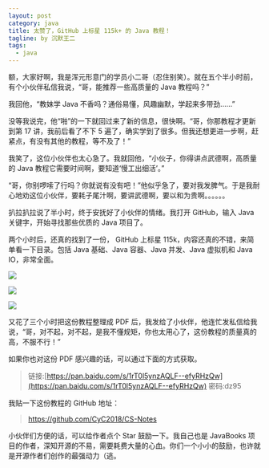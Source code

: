 ```yaml
---
layout: post
category: java
title: 太赞了，GitHub 上标星 115k+ 的 Java 教程！
tagline: by 沉默王二
tags: 
  - java
---
```



额，大家好啊，我是浑元形意门的学员小二哥（忍住别笑）。就在五个半小时前，有个小伙伴私信我说，“哥，能推荐一些高质量的 Java 教程吗？”


<!--more-->


我回他，“教妹学 Java 不香吗？通俗易懂，风趣幽默，学起来多带劲......”

没等我说完，他“啪”的一下就回过来了新的信息，很快啊。“哥，你那教程才更新到第 17 讲，我前后看了不下 5 遍了，确实学到了很多。但我还想更进一步啊，赶紧点，有没有其他的教程，等不及了！”

我笑了，这位小伙伴也太心急了。我就回他，“小伙子，你得讲点武德啊，高质量的 Java 教程它需要时间啊，要知道‘慢工出细活’。”

“哥，你别啰嗦了行吗？你就说有没有吧！”他似乎急了，要对我发脾气。于是我耐心地劝这位小伙伴，要耗子尾汁啊，要讲武德啊，要以和为贵啊。。。。。。

扒拉扒拉说了半小时，终于安抚好了小伙伴的情绪。我打开 GitHub，输入 Java 关键字，开始寻找那些优质的 Java 项目了。

两个小时后，还真的找到了一份， GitHub 上标星 115k，内容还真的不错，来简单看一下目录。包括 Java 基础、Java 容器、Java 并发、Java 虚拟机和 Java IO，非常全面。

![](http://www.itwanger.com/assets/images/2020/12/java-github-01.png)


![](http://www.itwanger.com/assets/images/2020/12/java-github-02.png)


![](http://www.itwanger.com/assets/images/2020/12/java-github-03.png)

又花了三个小时把这份教程整理成 PDF 后，我发给了小伙伴，他连忙发私信给我说，“哥，对不起，对不起，是我不懂规矩，你也太用心了，这份教程的质量真的高，不服不行！”

如果你也对这份 PDF 感兴趣的话，可以通过下面的方式获取。

>链接:[https://pan.baidu.com/s/1rT0l5ynzAQLF--efyRHzQw](https://pan.baidu.com/s/1rT0l5ynzAQLF--efyRHzQw)  密码:dz95

我贴一下这份教程的 GitHub 地址：

>https://github.com/CyC2018/CS-Notes

小伙伴们方便的话，可以给作者点个 Star 鼓励一下。我自己也是 JavaBooks 项目的作者，深知开源的不易，需要耗费大量的心血。你们一个小小的鼓励，也许就是开源作者们创作的最强动力（逃。